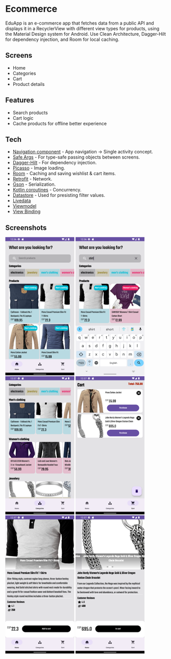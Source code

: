 # Ecommerce
EduApp is an e-commerce app that fetches data from a public API and displays it in a
RecyclerView with different view types for products, using the Material Design system for
Android. Use Clean Architecture, Dagger-Hilt for dependency injection, and Room for local
caching. 

## Screens
- Home 
- Categories
- Cart
- Product details

## Features
- Search products
- Cart logic
- Cache products for offline better experience

## Tech
- [Navigation component](https://developer.android.com/guide/navigation?gclid=Cj0KCQjwmouZBhDSARIsALYcouoEzVh473bVV4ZKen9DrESxlnro7zH0Ue17y8ItumGVs558UFtPZLMaArvcEALw_wcB&gclsrc=aw.ds) - App navigation -> Single activity concept.
- [Safe Args](https://developer.android.com/guide/navigation/navigation-pass-data) - For type-safe passing objects between screens.
- [Dagger-Hilt](https://developer.android.com/training/dependency-injection/hilt-android) - For dependency injection.
- [Picasso](https://github.com/square/picasso) - Image loading.
- [Room](https://www.google.com/aclk?sa=l&ai=DChcSEwi9grKR_Zf6AhXL29UKHXDAAQEYABAAGgJ3cw&sig=AOD64_0mj-zhfeWtng8VaNttu5jtKW8Rrg&q&adurl&ved=2ahUKEwiCmauR_Zf6AhURGewKHVeZCdgQ0Qx6BAgEEAE) - Caching and saving wishlist & cart items.
- [Retrofit](https://square.github.io/retrofit/) - Network.
- [Gson](https://github.com/square/retrofit/tree/master/retrofit-converters/gson) - Serialization.
- [Kotlin coroutines](https://developer.android.com/kotlin/coroutines) - Concurrency.
- [Datastore](https://developer.android.com/topic/libraries/architecture/datastore?gclid=Cj0KCQjwmouZBhDSARIsALYcouqqVwqHCWPrxpL_ai4jk13C_i1-T3bVXUeBsp2L8bhfWAB5bKcHedcaApyDEALw_wcB&gclsrc=aw.ds) - Used for presisting filter values.
- [Livedata](https://developer.android.com/topic/libraries/architecture/livedata)
- [Viewmodel](https://developer.android.com/topic/libraries/architecture/viewmodel?gclid=Cj0KCQjwmouZBhDSARIsALYcouowU4bI_Dxt9XRlsd4-qAblwn2Vk3jgw86XJFJdhJuraSbTxzGNgwMaAvejEALw_wcB&gclsrc=aw.ds)
- [View Binding](https://developer.android.com/topic/libraries/view-binding)

## Screenshots
<kbd><img width="216" height="432" src="Pics/Home.png"></kbd>
<kbd><img width="216" height="432" src="Pics/Search.png"></kbd>
<kbd><img width="216" height="432" src="Pics/Categories.png"></kbd>
<kbd><img width="216" height="432" src="Pics/Cart.png"></kbd>
<kbd><img width="216" height="432" src="Pics/pDetails1.png"></kbd>
<kbd><img width="216" height="432" src="Pics/pDetails2.png"></kbd>
